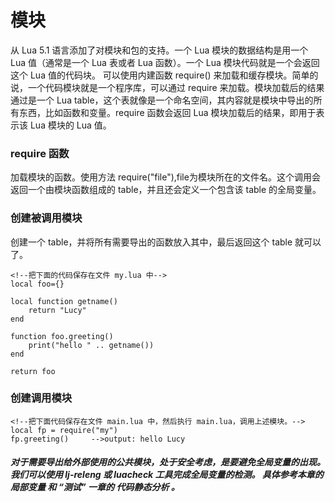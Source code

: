 # 模块
从 Lua 5.1 语言添加了对模块和包的支持。一个 Lua 模块的数据结构是用一个 Lua 值（通常是一个 Lua 表或者 Lua 函数）。一个 Lua 模块代码就是一个会返回这个 Lua 值的代码块。 可以使用内建函数 require() 来加载和缓存模块。简单的说，一个代码模块就是一个程序库，可以通过 require 来加载。模块加载后的结果通过是一个 Lua table，这个表就像是一个命名空间，其内容就是模块中导出的所有东西，比如函数和变量。require 函数会返回 Lua 模块加载后的结果，即用于表示该 Lua 模块的 Lua 值。
### require 函数
加载模块的函数。使用方法 require("file"),file为模块所在的文件名。这个调用会返回一个由模块函数组成的 table，并且还会定义一个包含该 table 的全局变量。

### 创建被调用模块
创建一个 table，并将所有需要导出的函数放入其中，最后返回这个 table 就可以了。

```
<!--把下面的代码保存在文件 my.lua 中-->
local foo={}

local function getname()
    return "Lucy"
end

function foo.greeting()
    print("hello " .. getname())
end

return foo
```

### 创建调用模块

```
<!--把下面代码保存在文件 main.lua 中，然后执行 main.lua，调用上述模块。-->
local fp = require("my")
fp.greeting()     -->output: hello Lucy
```
##### 对于需要导出给外部使用的公共模块，处于安全考虑，是要避免全局变量的出现。 我们可以使用 lj-releng 或 luacheck 工具完成全局变量的检测。 具体参考本章的 局部变量 和 “测试” 一章的 代码静态分析 。